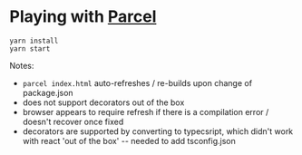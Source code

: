 # Playing with [Parcel](https://parceljs.org/getting_started.html)

```
yarn install
yarn start
```

Notes:
 - `parcel index.html` auto-refreshes / re-builds upon change of package.json
 - does not support decorators out of the box
 - browser appears to require refresh if there is a compilation error / doesn't recover once fixed
 - decorators are supported by converting to typecsript, which didn't work with react 'out of the box' -- needed to add tsconfig.json

